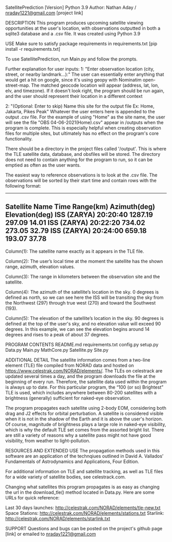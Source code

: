 SatellitePrediction [Version]
Python 3.9
Author: Nathan Aday / nraday1221@gmail.com
[project link]

DESCRIPTION 
This program produces upcoming satellite viewing opportunities at the user's location, with observations outputted in 
both a sqlite3 database and a .csv file. It was created using Python 3.9

USE
Make sure to satisfy package requirements in requirements.txt
[pip install -r requirements.txt]

To use SatellitePrediction, run Main.py and follow the prompts. 

Further explanation for user inputs:
1: "Enter observation location (city, street, or nearby landmark...):"
    The user can essentially enter anything that would get a hit on google, since it's using geopy with Nominatim 
    open-street-map. The matched geocode location will appear (address, lat, lon, elv, and timezone). If it doesn't 
    look right, the program should be run again, and the user should represent their location in a different context

2: "(Optional: Enter to skip) Name this site for the output file	Ex: Home, Jakarta, Pikes Peak"
    Whatever the user enters here is appended to the output .csv file. For the example of using "Home" as the site
    name, the user will see the file "OBS 04-06-2021(Home).csv" appear in /outputs when the program is complete.
    This is especially helpful when creating observation files for multiple sites, but ultimately has no effect on the 
    program's core functionality.

There should be a directory in the project files called '/output'. This is where the TLE satellite data, database, and 
obsfiles will be stored. The directory does not need to contain anything for the program to run, so it can be emptied 
as often as the user wants.

The easiest way to reference observations is to look at the .csv file. The observations will be sorted by their start 
time and contain rows with the following format:

------------------------------------------------------------------------------
Satellite Name      Time        Range(km)      Azimuth(deg)     Elevation(deg)
ISS (ZARYA)         20:20:40    1287.19        297.09           14.01 
ISS (ZARYA)         20:22:20    734.02         273.05           32.79 
ISS (ZARYA)         20:24:00    659.18         193.07           37.78
------------------------------------------------------------------------------
Column(1): The satellite name exactly as it appears in the TLE file.

Column(2): The user’s local time at the moment the satellite has the shown range, azimuth, elevation values.

Column(3): The range in kilometers between the observation site and the satellite.

Column(4): The azimuth of the satellite’s location in the sky. 0 degrees is defined as north, so we can see here the ISS
will be transiting the sky from the Northwest (297) through true west (270) and toward the Southwest (193).

Column(5): The elevation of the satellite’s location in the sky. 90 degrees is defined at the top of the user's sky, and
no elevation value will exceed 90 degrees. In this example, we can see the elevation begins around 14 degrees and rises
to a peak of about 37 degrees.


PROGRAM CONTENTS
README.md 
requirements.txt 
config.py 
setup.py 
Data.py 
Main.py 
MathCore.py 
Satellite.py 
Site.py


ADDITIONAL DETAIL
The satellite information comes from a two-line element (TLE) file compiled from NORAD data and hosted
on https://www.celestrak.com/NORAD/elements/. The TLEs on celestrack are updated several times a day, and the program
downloads the file at the beginning of every run. Therefore, the satellite data used within the program is always up to
date. For this particular program, the “100 (or so) Brightest” TLE is used, which includes anywhere between 80-200
satellites with a brightness (generally) sufficient for naked-eye observation.

The program propagates each satellite using 2-body EOM, considering both drag and J2 effects for orbital perturbation. 
A satellite is considered visible when it is not in the shadow of the Earth and it is above the user's horizon. Of 
course, magnitude of brightness plays a large role in naked-eye visibility, which is why the default TLE set comes from
the assorted bright list. There are still a variety of reasons why a satellite pass might not have good visibility, 
from weather to light-pollution.


RESOURCES AND EXTENDED USE
The propagation methods used in this software are an application of the technqiues outlined in David A. Vallados’ 
Fundamentals of Astrodynamics and Applications, Four Edition.

For additional information on TLE and satellite tracking, as well as TLE files for a wide variety of satellite bodies,
see celestrack.com.

Changing what satellites this program propagates is as easy as changing the url in the download_tle() method located in
Data.py. Here are some URLs for quick reference:

Last 30 days launches:    http://celestrak.com/NORAD/elements/tle-new.txt
Space Stations:    http://celestrak.com/NORAD/elements/stations.txt
Starlink:    http://celestrak.com/NORAD/elements/starlink.txt

SUPPORT
Questions and bugs can be posted on the project's github page [link] or emailed to nraday1221@gmail.com
